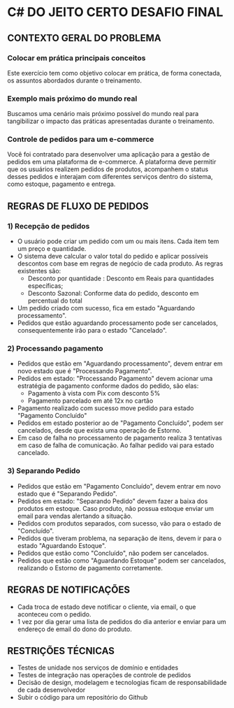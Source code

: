 # C# DO JEITO CERTO DESAFIO FINAL

## CONTEXTO GERAL DO PROBLEMA

### Colocar em prática principais conceitos
Este exercício tem como objetivo colocar em prática, de forma conectada, os assuntos abordados durante o treinamento.

### Exemplo mais próximo do mundo real
Buscamos uma cenário mais próximo possível do mundo real para tangibilizar o impacto das práticas apresentadas durante o treinamento.

### Controle de pedidos para um e-commerce
Você foi contratado para desenvolver uma aplicação para a gestão de pedidos em uma plataforma de e-commerce. A plataforma deve permitir que os usuários realizem pedidos de produtos, acompanhem o status desses pedidos e interajam com diferentes serviços dentro do sistema, como estoque, pagamento e entrega.

## REGRAS DE FLUXO DE PEDIDOS

### 1) Recepção de pedidos
- O usuário pode criar um pedido com um ou mais itens. Cada item tem um preço e quantidade.
- O sistema deve calcular o valor total do pedido e aplicar possíveis descontos com base em
regras de negócio de cada produto. As regras existentes são:
    - Desconto por quantidade : Desconto em Reais para quantidades específicas;
    - Desconto Sazonal: Conforme data do pedido, desconto em percentual do total
- Um pedido criado com sucesso, fica em estado "Aguardando processamento".
- Pedidos que estão aguardando processamento pode ser cancelados, consequentemente irão para o estado "Cancelado".

### 2) Processando pagamento
- Pedidos que estão em "Aguardando processamento", devem entrar em novo estado que é "Processando Pagamento".
- Pedidos em estado: "Processando Pagamento" devem acionar uma estratégia de pagamento conforme dados do pedido, são elas:
    - Pagamento à vista com Pix com desconto 5%
    - Pagamento parcelado em até 12x no cartão
- Pagamento realizado com sucesso move pedido para estado "Pagamento Concluído"
- Pedidos em estado posterior ao de "Pagamento Concluído", podem ser cancelados, desde que exista uma operação de Estorno.
- Em caso de falha no processamento de pagamento realiza 3 tentativas em caso de falha de comunicação. Ao falhar pedido vai para estado cancelado.

### 3) Separando Pedido
- Pedidos que estão em "Pagamento Concluído", devem entrar em novo estado que é "Separando Pedido".
- Pedidos em estado: "Separando Pedido" devem fazer a baixa dos produtos em estoque. Caso produto, não possua estoque enviar um email para vendas alertando a situação.
- Pedidos com produtos separados, com sucesso, vão para o estado de "Concluído".
- Pedidos que tiveram problema, na separação de itens, devem ir para o estado "Aguardando Estoque".
- Pedidos que estão como "Concluído", não podem ser cancelados.
- Pedidos que estão como "Aguardando Estoque" podem ser cancelados, realizando o Estorno de pagamento corretamente.

## REGRAS DE NOTIFICAÇÕES

- Cada troca de estado deve notificar o cliente, via email, o que aconteceu com o pedido.
- 1 vez por dia gerar uma lista de pedidos do dia anterior e enviar para um endereço de email do dono do produto.

## RESTRIÇÕES TÉCNICAS

- Testes de unidade nos serviços de domínio e entidades
- Testes de integração nas operações de controle de pedidos
- Decisão de design, modelagem e tecnologias ficam de responsabilidade de cada desenvolvedor
- Subir o código para um repositório do Github